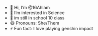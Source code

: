 - 👋 Hi, I’m @16Ahlam
- 👀 I’m interested in Science 
- 🌱 im still in school 10 class
- 😄 Pronouns: She/Them
- ⚡ Fun fact: I love playing genshin impact

<!---
16Ahlam/16Ahlam is a ✨ special ✨ repository because its `README.md` (this file) appears on your GitHub profile.
You can click the Preview link to take a look at your changes.
--->
